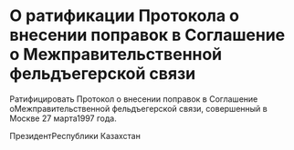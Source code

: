 # О ратификации Протокола о внесении поправок в Соглашение о Межправительственной фельдъегерской связи

Ратифицировать Протокол о внесении поправок в Соглашение оМежправительственной фельдъегерской связи, совершенный в Москве 27 марта1997 года.

ПрезидентРеспублики Казахстан

